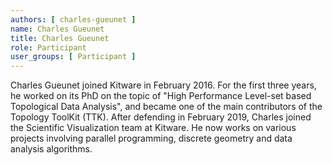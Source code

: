 ```yaml
---
authors: [ charles-gueunet ]
name: Charles Gueunet 
title: Charles Gueunet
role: Participant
user_groups: [ Participant ]
---
```


Charles Gueunet joined Kitware in February 2016. For the first three years, he
worked on its PhD on the topic of "High Performance Level-set based Topological
Data Analysis", and became one of the main contributors of the Topology
ToolKit (TTK). After defending in February 2019, Charles joined the Scientific
Visualization team at Kitware. He now works on various projects involving
parallel programming, discrete geometry and data analysis algorithms.
